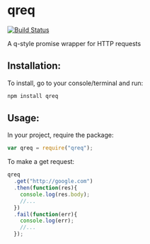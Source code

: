 # qreq
[![Build Status](https://secure.travis-ci.org/jpstevens/qreq.png?branch=master)](https://travis-ci.org/jpstevens/qreq)

A q-style promise wrapper for HTTP requests

## Installation:

To install, go to your console/terminal and run:

```bash
npm install qreq
```

## Usage:

In your project, require the package:

```javascript
var qreq = require("qreq");
```

To make a get request:

```javascript
qreq
  .get("http://google.com")
  .then(function(res){
    console.log(res.body);
    //...
  })
  .fail(function(err){
    console.log(err);
    //...
  });
```